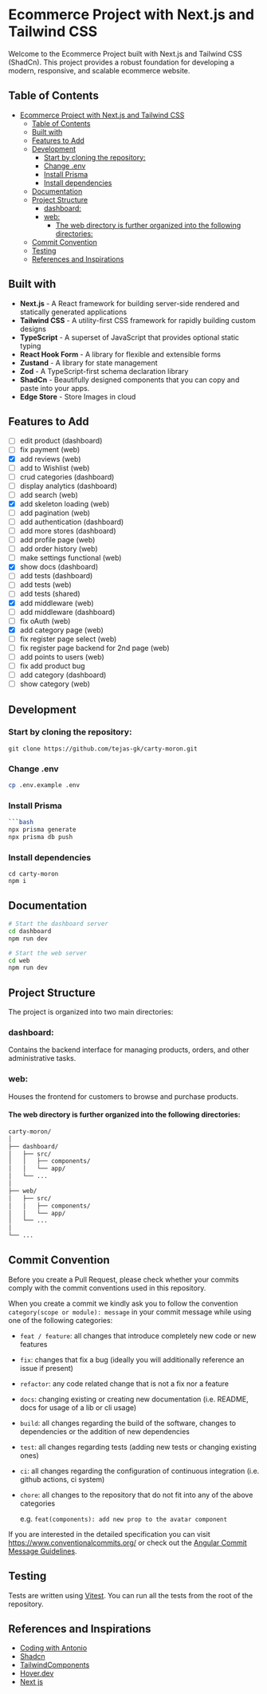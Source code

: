 # Ecommerce Project with Next.js and Tailwind CSS

Welcome to the Ecommerce Project built with Next.js and Tailwind CSS (ShadCn). This project provides a robust foundation for developing a modern, responsive, and scalable ecommerce website.

## Table of Contents

- [Ecommerce Project with Next.js and Tailwind CSS](#ecommerce-project-with-nextjs-and-tailwind-css)
  - [Table of Contents](#table-of-contents)
  - [Built with](#built-with)
  - [Features to Add](#features-to-add)
  - [Development](#development)
    - [Start by cloning the repository:](#start-by-cloning-the-repository)
    - [Change .env](#change-env)
    - [Install Prisma](#install-prisma)
    - [Install dependencies](#install-dependencies)
  - [Documentation](#documentation)
  - [Project Structure](#project-structure)
    - [dashboard:](#dashboard)
    - [web:](#web)
      - [The web directory is further organized into the following directories:](#the-web-directory-is-further-organized-into-the-following-directories)
  - [Commit Convention](#commit-convention)
  - [Testing](#testing)
  - [References and Inspirations](#references-and-inspirations)

## Built with

- **Next.js** - A React framework for building server-side rendered and statically generated applications
- **Tailwind CSS** - A utility-first CSS framework for rapidly building custom designs
- **TypeScript** - A superset of JavaScript that provides optional static typing
- **React Hook Form** - A library for flexible and extensible forms
- **Zustand** - A library for state management
- **Zod** - A TypeScript-first schema declaration library
- **ShadCn** - Beautifully designed components that you can copy and paste into your apps.
- **Edge Store** - Store Images in cloud

## Features to Add

- [ ] edit product (dashboard)
- [ ] fix payment (web)
- [x] add reviews (web)
- [ ] add to Wishlist (web)
- [ ] crud categories (dashboard)
- [ ] display analytics (dashboard)
- [ ] add search (web)
- [x] add skeleton loading (web)
- [ ] add pagination (web)
- [ ] add authentication (dashboard)
- [ ] add more stores (dashboard)
- [ ] add profile page (web)
- [ ] add order history (web)
- [ ] make settings functional (web)
- [x] show docs (dashboard)
- [ ] add tests (dashboard)
- [ ] add tests (web)
- [ ] add tests (shared)
- [x] add middleware (web)
- [ ] add middleware (dashboard)
- [ ] fix oAuth (web)
- [x] add category page (web)
- [ ] fix register page select (web)
- [ ] fix register page backend for 2nd page (web)
- [ ] add points to users (web)
- [ ] fix add product bug
- [ ] add category (dashboard)
- [ ] show category (web)

## Development

### Start by cloning the repository:

```
git clone https://github.com/tejas-gk/carty-moron.git
```

### Change .env 
  
  ```bash
  cp .env.example .env
```

### Install Prisma

```bash
```bash
npx prisma generate
npx prisma db push
```

### Install dependencies

```
cd carty-moron
npm i
```

## Documentation

```bash
# Start the dashboard server
cd dashboard
npm run dev
```

```bash
# Start the web server
cd web
npm run dev
```

## Project Structure

The project is organized into two main directories:

### dashboard:

Contains the backend interface for managing products, orders, and other administrative tasks.

### web:

Houses the frontend for customers to browse and purchase products.

#### The web directory is further organized into the following directories:

```bash
carty-moron/
│
├── dashboard/
│   ├── src/
│   │   ├── components/
│   │   └── app/
│   └── ...
│
├── web/
│   ├── src/
│   │   ├── components/
│   │   └── app/
│   └── ...
│
└── ...


```

## Commit Convention

Before you create a Pull Request, please check whether your commits comply with
the commit conventions used in this repository.

When you create a commit we kindly ask you to follow the convention
`category(scope or module): message` in your commit message while using one of
the following categories:

- `feat / feature`: all changes that introduce completely new code or new
  features
- `fix`: changes that fix a bug (ideally you will additionally reference an
  issue if present)
- `refactor`: any code related change that is not a fix nor a feature
- `docs`: changing existing or creating new documentation (i.e. README, docs for
  usage of a lib or cli usage)
- `build`: all changes regarding the build of the software, changes to
  dependencies or the addition of new dependencies
- `test`: all changes regarding tests (adding new tests or changing existing
  ones)
- `ci`: all changes regarding the configuration of continuous integration (i.e.
  github actions, ci system)
- `chore`: all changes to the repository that do not fit into any of the above
  categories

  e.g. `feat(components): add new prop to the avatar component`

If you are interested in the detailed specification you can visit
https://www.conventionalcommits.org/ or check out the
[Angular Commit Message Guidelines](https://github.com/angular/angular/blob/22b96b9/CONTRIBUTING.md#-commit-message-guidelines).

## Testing

Tests are written using [Vitest](https://vitest.dev). You can run all the tests from the root of the repository.

## References and Inspirations

- [Coding with Antonio](https://www.youtube.com/@codewithantonio)
- [Shadcn](https://ui.shadcn.com/)
- [TailwindComponents](https://tailwindui.com/components)
- [Hover.dev](https://www.hover.dev/)
- [Next js](https://nextjs.org/)
